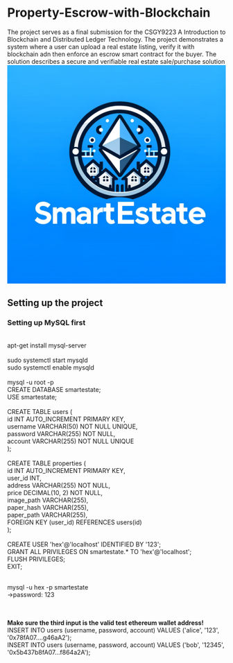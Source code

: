 # Property-Escrow-with-Blockchain
The project serves as a final submission for the CSGY9223 A Introduction to Blockchain and Distributed Ledger Technology. The project demonstrates a system where a user can upload a real estate listing, verify it with blockchain adn then enforce an escrow smart contract for the buyer. The solution describes a secure and verifiable real estate sale/purchase solution
![Credits- DALL.E](https://github.com/harshitrajpal/Property-Escrow-with-Blockchain/blob/main/photo.png)
## Setting up the project
<h3>Setting up MySQL first</h3>

<br>apt-get install mysql-server
<br><br>sudo systemctl start mysqld
<br>sudo systemctl enable mysqld
<br><br>mysql -u root -p
<br>CREATE DATABASE smartestate;
<br>USE smartestate;
<br><br>CREATE TABLE users (
    <br>id INT AUTO_INCREMENT PRIMARY KEY,
    <br>username VARCHAR(50) NOT NULL UNIQUE,
    <br>password VARCHAR(255) NOT NULL,
    <br>account VARCHAR(255) NOT NULL UNIQUE
<br>);
<br><br>CREATE TABLE properties (
    <br>id INT AUTO_INCREMENT PRIMARY KEY,
    <br>user_id INT,
    <br>address VARCHAR(255) NOT NULL,
    <br>price DECIMAL(10, 2) NOT NULL,
    <br>image_path VARCHAR(255),
    <br>paper_hash VARCHAR(255),
    <br>paper_path VARCHAR(255),
    <br>FOREIGN KEY (user_id) REFERENCES users(id)
<br>);
<br>
<br>CREATE USER 'hex'@'localhost' IDENTIFIED BY '123';
<br>GRANT ALL PRIVILEGES ON smartestate.* TO 'hex'@'localhost';
<br>FLUSH PRIVILEGES;
<br>EXIT;

<br>mysql -u hex -p smartestate
<br>->password: 123

<br><br><b>Make sure the third input is the valid test ethereum wallet address!</b>
<br>INSERT INTO users (username, password, account) VALUES ('alice', '123', '0x78fA07....g46aA2');
<br>INSERT INTO users (username, password, account) VALUES ('bob', '12345', '0x5b437b8fA07...f864a2A');
